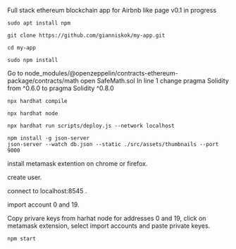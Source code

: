 Full stack ethereum blockchain app for Airbnb like page 
v0.1 in progress 

```shel
sudo apt install npm
```
```shel
git clone https://github.com/gianniskok/my-app.git
```
```shel
cd my-app
```
```shel
sudo npm install 
```
Go to node_modules/@openzeppelin/contracts-ethereum-package/contracts/math
 open SafeMath.sol 
 In line 1 change pragma Solidity from ^0.6.0 to pragma Solidity  ^0.8.0
```shel
npx hardhat compile
```
```shel
npx hardhat node
```
```shel
npx hardhat run scripts/deploy.js --network localhost
```
```shel
npm install -g json-server
json-server --watch db.json --static ./src/assets/thumbnails --port 9000
```

install metamask extention on chrome or firefox.

create user.

connect to localhost:8545 .

import account 0 and 19.


Copy privare keys from harhat node for addresses 0 and 19, click on metamask extension, select import accounts and paste private keyes.

```shel
npm start
```


